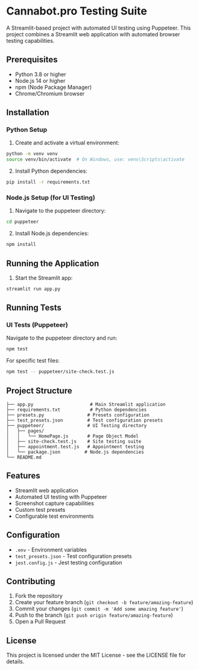 # Cannabot.pro Testing Suite

A Streamlit-based project with automated UI testing using Puppeteer. This project combines a Streamlit web application with automated browser testing capabilities.

## Prerequisites

- Python 3.8 or higher
- Node.js 14 or higher
- npm (Node Package Manager)
- Chrome/Chromium browser

## Installation

### Python Setup
1. Create and activate a virtual environment:
```bash
python -m venv venv
source venv/bin/activate  # On Windows, use: venv\Scripts\activate
```

2. Install Python dependencies:
```bash
pip install -r requirements.txt
```

### Node.js Setup (for UI Testing)
1. Navigate to the puppeteer directory:
```bash
cd puppeteer
```

2. Install Node.js dependencies:
```bash
npm install
```

## Running the Application

1. Start the Streamlit app:
```bash
streamlit run app.py
```

## Running Tests

### UI Tests (Puppeteer)
Navigate to the puppeteer directory and run:
```bash
npm test
```

For specific test files:
```bash
npm test -- puppeteer/site-check.test.js
```

## Project Structure

```
├── app.py                     # Main Streamlit application
├── requirements.txt           # Python dependencies
├── presets.py                # Presets configuration
├── test_presets.json         # Test configuration presets
├── puppeteer/                # UI Testing directory
│   ├── pages/               
│   │   └── HomePage.js       # Page Object Model
│   ├── site-check.test.js    # Site testing suite
│   ├── appointment.test.js   # Appointment testing
│   └── package.json         # Node.js dependencies
└── README.md
```

## Features

- Streamlit web application
- Automated UI testing with Puppeteer
- Screenshot capture capabilities
- Custom test presets
- Configurable test environments

## Configuration

- `.env` - Environment variables
- `test_presets.json` - Test configuration presets
- `jest.config.js` - Jest testing configuration

## Contributing

1. Fork the repository
2. Create your feature branch (`git checkout -b feature/amazing-feature`)
3. Commit your changes (`git commit -m 'Add some amazing feature'`)
4. Push to the branch (`git push origin feature/amazing-feature`)
5. Open a Pull Request

## License

This project is licensed under the MIT License - see the LICENSE file for details.